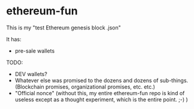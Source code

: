 # ethereum-fun


This is my "test Ethereum genesis block .json"

It has:

- pre-sale wallets

TODO: 

- DEV wallets?
- Whatever else was promised to the dozens and dozens of sub-things. (Blockchain promises, organizational promises, etc. etc.)
- "Official nonce" (without this, my entire ethereum-fun repo is kind of useless except as a thought experiment, which is the entire point. ;-) )
